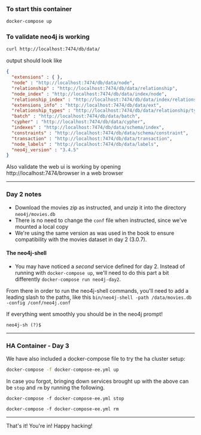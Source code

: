 ### To start this container

```bash
docker-compose up
```

### To validate neo4j is working

```bash
curl http://localhost:7474/db/data/
```

output should look like

```json
{
  "extensions" : { },
  "node" : "http://localhost:7474/db/data/node",
  "relationship" : "http://localhost:7474/db/data/relationship",
  "node_index" : "http://localhost:7474/db/data/index/node",
  "relationship_index" : "http://localhost:7474/db/data/index/relationship",
  "extensions_info" : "http://localhost:7474/db/data/ext",
  "relationship_types" : "http://localhost:7474/db/data/relationship/types",
  "batch" : "http://localhost:7474/db/data/batch",
  "cypher" : "http://localhost:7474/db/data/cypher",
  "indexes" : "http://localhost:7474/db/data/schema/index",
  "constraints" : "http://localhost:7474/db/data/schema/constraint",
  "transaction" : "http://localhost:7474/db/data/transaction",
  "node_labels" : "http://localhost:7474/db/data/labels",
  "neo4j_version" : "3.4.5"
}
```

Also validate the web ui is working by opening http://localhost:7474/browser in a web browser

---

### Day 2 notes
- Download the movies zip as instructed, and unzip it into the directory `neo4j/movies.db`
- There is no need to change the `conf` file when instructed, since we've mounted a local copy
- We're using the same version as was used in the book to ensure compatibility with the movies dataset in day 2 (3.0.7). 

#### The neo4j-shell
- You may have noticed a _second_ service defined for day 2. Instead of running with `docker-compose up`, we'll need to do this part a bit differently `docker-compose run neo4j-day2`.

From there in order to run the neo4j-shell commands, you'll need to add a leading slash to the paths, like this `bin/neo4j-shell -path /data/movies.db -config /conf/neo4j.conf`

If everything went smoothly you should be in the neo4j prompt!
```
neo4j-sh (?)$
```
---

### HA Container - Day 3

We have also included a docker-compose file to try the ha cluster setup:

```bash
docker-compose -f docker-compose-ee.yml up
```

In case you forgot, bringing down services brought up with the above can be `stop` and `rm` by running the following.

```
docker-compose -f docker-compose-ee.yml stop
```

```
docker-compose -f docker-compose-ee.yml rm
```

---

That's it! You're in! Happy hacking!